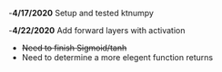 -**4/17/2020** Setup and tested ktnumpy

-**4/22/2020** Add forward layers with activation
 - ~~Need to finish Sigmoid/tanh~~
 - Need to determine a more elegent function returns